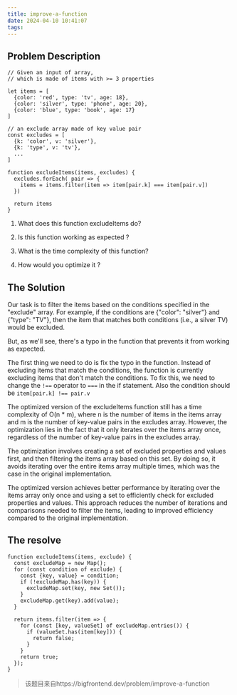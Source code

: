 ```yaml
---
title: improve-a-function
date: 2024-04-10 10:41:07
tags:
---
```


## Problem Description

```
// Given an input of array,
// which is made of items with >= 3 properties

let items = [
  {color: 'red', type: 'tv', age: 18},
  {color: 'silver', type: 'phone', age: 20},
  {color: 'blue', type: 'book', age: 17}
]

// an exclude array made of key value pair
const excludes = [
  {k: 'color', v: 'silver'},
  {k: 'type', v: 'tv'},
  ...
]

function excludeItems(items, excludes) {
  excludes.forEach( pair => {
    items = items.filter(item => item[pair.k] === item[pair.v])
  })

  return items
}
```

1. What does this function excludeItems do?

2. Is this function working as expected ?

3. What is the time complexity of this function?

4. How would you optimize it ?

## The Solution

Our task is to filter the items based on the conditions specified in the
"exclude" array. For example, if the conditions are {"color": "silver"} and
{"type": "TV"}, then the item that matches both conditions (i.e., a silver TV)
would be excluded.

But, as we'll see, there's a typo in the function that prevents it from working
as expected.

The first thing we need to do is fix the typo in the function. Instead of
excluding items that match the conditions, the function is currently excluding
items that don't match the conditions. To fix this, we need to change the `!==`
operator to `===` in the if statement. Also the condition should be
`item[pair.k] !== pair.v`

The optimized version of the excludeItems function still has a time complexity
of O(n \* m), where n is the number of items in the items array and m is the
number of key-value pairs in the excludes array. However, the optimization lies
in the fact that it only iterates over the items array once, regardless of the
number of key-value pairs in the excludes array.

The optimization involves creating a set of excluded properties and values
first, and then filtering the items array based on this set. By doing so, it
avoids iterating over the entire items array multiple times, which was the case
in the original implementation.

The optimized version achieves better performance by iterating over the items
array only once and using a set to efficiently check for excluded properties and
values. This approach reduces the number of iterations and comparisons needed to
filter the items, leading to improved efficiency compared to the original
implementation.

## The resolve

```
function excludeItems(items, exclude) {
  const excludeMap = new Map();
  for (const condition of exclude) {
    const {key, value} = condition;
    if (!excludeMap.has(key)) {
      excludeMap.set(key, new Set());
    }
    excludeMap.get(key).add(value);
  }

  return items.filter(item => {
    for (const [key, valueSet] of excludeMap.entries()) {
      if (valueSet.has(item[key])) {
        return false;
      }
    }
    return true;
  });
}
```

> 该题目来自https://bigfrontend.dev/problem/improve-a-function
